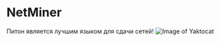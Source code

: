 # NetMiner
Питон является лучшим языком для сдачи сетей!
![Image of Yaktocat](https://sun9-11.userapi.com/impf/NV8ae0KHMFl6UsD7hGdWsoRTlIStTBZ_jmW3SQ/616obKk6rFE.jpg?size=800x587&quality=96&proxy=1&sign=f48a9657d01022b5a0a15e8351267d19&type=album)